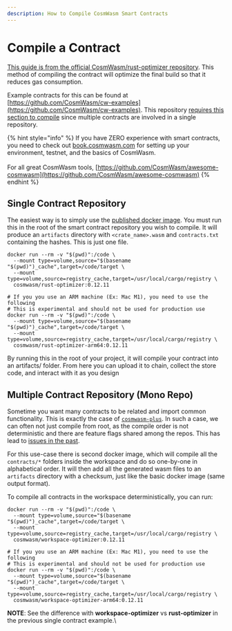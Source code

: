 ```yaml
---
description: How to Compile CosmWasm Smart Contracts
---
```


# Compile a Contract

[This guide is from the official CosmWasm/rust-optimizer repository](https://github.com/CosmWasm/rust-optimizer). This method of compiling the contract will optimize the final build so that it reduces gas consumption.

Example contracts for this can be found at [https://github.com/CosmWasm/cw-examples](https://github.com/CosmWasm/cw-examples). This repository [requires this section to compile](compile-a-contract.md#multiple-contract-repository-mono-repo) since multiple contracts are involved in a single repository.

{% hint style="info" %}
If you have ZERO experience with smart contracts, you need to check out [book.cosmwasm.com](https://book.cosmwasm.com) for setting up your environment, testnet, and the basics of CosmWasm.\
\
For all great CosmWasm tools, [https://github.com/CosmWasm/awesome-cosmwasm](https://github.com/CosmWasm/awesome-cosmwasm)
{% endhint %}

## Single Contract Repository

The easiest way is to simply use the [published docker image](https://hub.docker.com/r/cosmwasm/rust-optimizer). You must run this in the root of the smart contract repository you wish to compile. It will produce an `artifacts` directory with `<crate_name>.wasm` and `contracts.txt` containing the hashes. This is just one file.

```
docker run --rm -v "$(pwd)":/code \
  --mount type=volume,source="$(basename "$(pwd)")_cache",target=/code/target \
  --mount type=volume,source=registry_cache,target=/usr/local/cargo/registry \
  cosmwasm/rust-optimizer:0.12.11

# If you you use an ARM machine (Ex: Mac M1), you need to use the following
# This is experimental and should not be used for production use
docker run --rm -v "$(pwd)":/code \
  --mount type=volume,source="$(basename "$(pwd)")_cache",target=/code/target \
  --mount type=volume,source=registry_cache,target=/usr/local/cargo/registry \
  cosmwasm/rust-optimizer-arm64:0.12.11
```

By running this in the root of your project, it will compile your contract into an artifacts/ folder. From here you can upload it to chain, collect the store code, and interact with it as you design

## Multiple Contract Repository (Mono Repo)

Sometime you want many contracts to be related and import common functionality. This is exactly the case of [`cosmwasm-plus`](https://github.com/CosmWasm/cosmwasm-plus). In such a case, we can often not just compile from root, as the compile order is not deterministic and there are feature flags shared among the repos. This has lead to [issues in the past](https://github.com/CosmWasm/rust-optimizer/issues/21).

For this use-case there is second docker image, which will compile all the `contracts/*` folders inside the workspace and do so one-by-one in alphabetical order. It will then add all the generated wasm files to an `artifacts` directory with a checksum, just like the basic docker image (same output format).

To compile all contracts in the workspace deterministically, you can run:

```
docker run --rm -v "$(pwd)":/code \
  --mount type=volume,source="$(basename "$(pwd)")_cache",target=/code/target \
  --mount type=volume,source=registry_cache,target=/usr/local/cargo/registry \
  cosmwasm/workspace-optimizer:0.12.11

# If you you use an ARM machine (Ex: Mac M1), you need to use the following
# This is experimental and should not be used for production use
docker run --rm -v "$(pwd)":/code \
  --mount type=volume,source="$(basename "$(pwd)")_cache",target=/code/target \
  --mount type=volume,source=registry_cache,target=/usr/local/cargo/registry \
  cosmwasm/workspace-optimizer-arm64:0.12.11
```

**NOTE**: See the difference with **workspace-optimizer** vs **rust-optimizer** in the previous single contract example.\
